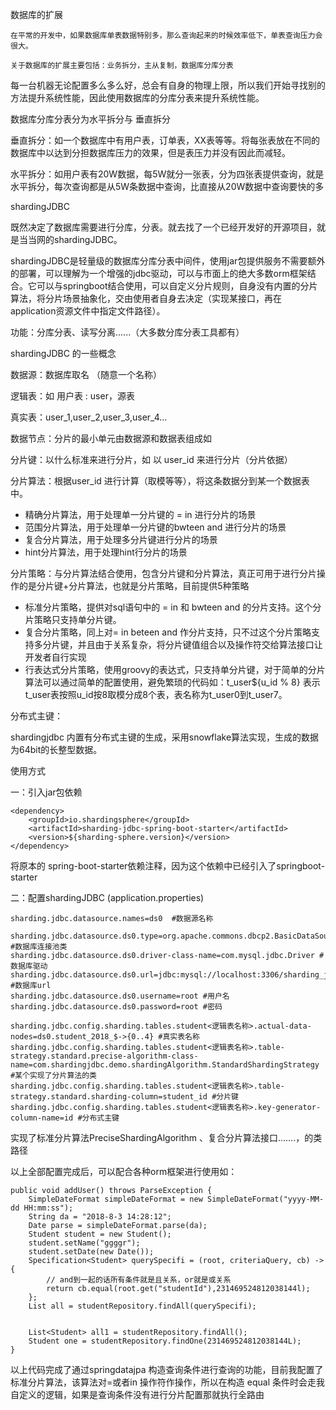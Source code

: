 数据库的扩展

	在平常的开发中，如果数据库单表数据特别多，那么查询起来的时候效率低下，单表查询压力会很大。

	关于数据库的扩展主要包括：业务拆分，主从复制，数据库分库分表

每一台机器无论配置多么多么好，总会有自身的物理上限，所以我们开始寻找别的方法提升系统性能，因此使用数据库的分库分表来提升系统性能。

数据库分库分表分为水平拆分与 垂直拆分

垂直拆分：如一个数据库中有用户表，订单表，XX表等等。将每张表放在不同的数据库中以达到分担数据库压力的效果，但是表压力并没有因此而减轻。

水平拆分：如用户表有20W数据，每5W就分一张表，分为四张表提供查询，就是水平拆分，每次查询都是从5W条数据中查询，比直接从20W数据中查询要快的多



shardingJDBC

既然决定了数据库需要进行分库，分表。就去找了一个已经开发好的开源项目，就是当当网的shardingJDBC。

shardingJDBC是轻量级的数据库分库分表中间件，使用jar包提供服务不需要额外的部署，可以理解为一个增强的jdbc驱动，可以与市面上的绝大多数orm框架结合。它可以与springboot结合使用，可以自定义分片规则，自身没有内置的分片算法，将分片场景抽象化，交由使用者自身去决定（实现某接口，再在application资源文件中指定文件路径）。



功能：分库分表、读写分离......（大多数分库分表工具都有）

shardingJDBC 的一些概念

数据源：数据库取名 （随意一个名称）

逻辑表：如 用户表 : user，源表

真实表：user_1,user_2,user_3,user_4...

数据节点：分片的最小单元由数据源和数据表组成如 

分片键：以什么标准来进行分片，如 以 user_id 来进行分片（分片依据）

分片算法：根据user_id 进行计算（取模等等），将这条数据分到某一个数据表中。

- 精确分片算法，用于处理单一分片键的 =  in 进行分片的场景
- 范围分片算法，用于处理单一分片键的bwteen and 进行分片的场景
- 复合分片算法，用于处理多分片键进行分片的场景
- hint分片算法，用于处理hint行分片的场景

分片策略：与分片算法结合使用，包含分片键和分片算法，真正可用于进行分片操作的是分片键+分片算法，也就是分片策略，目前提供5种策略

- 标准分片策略，提供对sql语句中的 = in 和 bwteen and 的分片支持。这个分片策略只支持单分片键。
- 复合分片策略，同上对= in beteen and 作分片支持，只不过这个分片策略支持多分片键，并且由于关系复杂，将分片键值组合以及操作符交给算法接口让开发者自行实现
- 行表达式分片策略，使用groovy的表达式，只支持单分片键，对于简单的分片算法可以通过简单的配置使用，避免繁琐的代码如：t_user${u_id % 8} 表示t_user表按照u_id按8取模分成8个表，表名称为t_user0到t_user7。 

分布式主键：

shardingjdbc 内置有分布式主键的生成，采用snowflake算法实现，生成的数据为64bit的长整型数据。 



使用方式

一：引入jar包依赖

    <dependency>
        <groupId>io.shardingsphere</groupId>
        <artifactId>sharding-jdbc-spring-boot-starter</artifactId>
        <version>${sharding-sphere.version}</version>
    </dependency>

将原本的 spring-boot-starter依赖注释，因为这个依赖中已经引入了springboot-starter

二：配置shardingJDBC  (application.properties)

    sharding.jdbc.datasource.names=ds0  #数据源名称
    
    sharding.jdbc.datasource.ds0.type=org.apache.commons.dbcp2.BasicDataSource #数据库连接池类
    sharding.jdbc.datasource.ds0.driver-class-name=com.mysql.jdbc.Driver #数据库驱动
    sharding.jdbc.datasource.ds0.url=jdbc:mysql://localhost:3306/sharding_jdbc #数据库url
    sharding.jdbc.datasource.ds0.username=root #用户名
    sharding.jdbc.datasource.ds0.password=root #密码
    
    sharding.jdbc.config.sharding.tables.student<逻辑表名称>.actual-data-nodes=ds0.student_2018_$->{0..4} #真实表名称
    sharding.jdbc.config.sharding.tables.student<逻辑表名称>.table-strategy.standard.precise-algorithm-class-name=com.shardingjdbc.demo.shardingAlgorithm.StandardShardingStrategy  #某个实现了分片算法的类
    sharding.jdbc.config.sharding.tables.student<逻辑表名称>.table-strategy.standard.sharding-column=student_id #分片键
    sharding.jdbc.config.sharding.tables.student<逻辑表名称>.key-generator-column-name=id #分布式主键

实现了标准分片算法PreciseShardingAlgorithm 、复合分片算法接口.......，的类路径

以上全部配置完成后，可以配合各种orm框架进行使用如：

    public void addUser() throws ParseException {
        SimpleDateFormat simpleDateFormat = new SimpleDateFormat("yyyy-MM-dd HH:mm:ss");
        String da = "2018-8-3 14:28:12";
        Date parse = simpleDateFormat.parse(da);
        Student student = new Student();
        student.setName("ggggr");
        student.setDate(new Date());
        Specification<Student> querySpecifi = (root, criteriaQuery, cb) -> {
            // and到一起的话所有条件就是且关系，or就是或关系
            return cb.equal(root.get("studentId"),231469524812038144l);
        };
        List all = studentRepository.findAll(querySpecifi);
    
    
        List<Student> all1 = studentRepository.findAll();
        Student one = studentRepository.findOne(231469524812038144L);
    }

以上代码完成了通过springdatajpa 构造查询条件进行查询的功能，目前我配置了标准分片算法，该算法对=或者in 操作符作操作，所以在构造 equal 条件时会走我自定义的逻辑，如果是查询条件没有进行分片配置那就执行全路由
